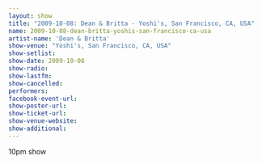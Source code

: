```yaml
---
layout: show
title: "2009-10-08: Dean & Britta - Yoshi's, San Francisco, CA, USA"
name: 2009-10-08-dean-britta-yoshis-san-francisco-ca-usa
artist-name: 'Dean & Britta'
show-venue: "Yoshi's, San Francisco, CA, USA"
show-setlist: 
show-date: 2009-10-08
show-radio: 
show-lastfm: 
show-cancelled: 
performers: 
facebook-event-url: 
show-poster-url: 
show-ticket-url: 
show-venue-website: 
show-additional: 
---
```


10pm show